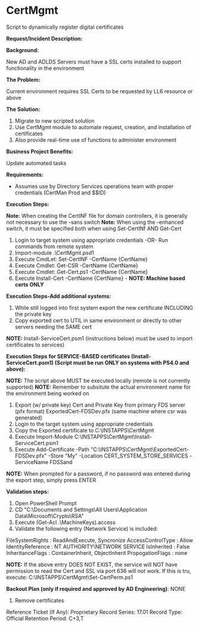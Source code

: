 # CertMgmt

Script to dynamically register digital certificates

**Request/Incident Description:**

**Background:**

New AD and ADLDS Servers must have a SSL certs installed to support functionality in the environment

**The Problem:**

Current environment requires SSL Certs to be requested by LL6 resource or above

**The Solution:**

1. Migrate to new scripted solution
2. Use CertMgmt module to automate request, creation, and installation of certificates
3. Also provide real-time use of functions to administer environment

**Business Project Benefits:**

Update automated tasks

**Requirements:**

- Assumes use by Directory Services operations team with proper credentials (CertMan Prod and $$ID)

**Execution Steps:**

**Note:** When creating the CertINF file for domain controllers, it is generally not necessary to use the -sans switch
**Note:** When using the -enhanced switch, it must be specified both when using Set-CertINf AND Get-Cert

1. Login to target system using appropriate credentials -OR- Run commands from remote system
2. Import-module .\CertMgmt.psd1
3. Execute CmdLet: Set-CertINF -CertName {CertName}
4. Execute Cmdlet: Get-CSR -CertName {CertName}
5. Execute Cmdlet: Get-Cert.ps1 -CertName {CertName}
6. Execute Install-Cert -CertName {CertName} - **NOTE: Machine based certs ONLY**

**Execution Steps-Add additional systems:**

1. While still logged into first system export the new certificate INCLUDING the private key
2. Copy exported cert to UTIL in same environment or directly to other servers needing the SAME cert

**NOTE:** Install-ServiceCert.psm1 (instructions below) must be used to import certificates to services)

**Execution Steps for SERVICE-BASED certificates (Install-ServiceCert.psm1) (Script must be run ONLY on systems with PS4.0 and above):**

**NOTE:** The script above MUST be executed locally (remote is not currently supported)
**NOTE:** Remember to subsitute the actual environment name for the environment being worked on

1. Export (w/ private key) Cert and Private Key from primary FDS server (pfx format) ExportedCert-FDSDev.pfx (same machine where csr was generated)
2. Login to the target system using appropriate credentials
3. Copy the Exported certificate to C:\INSTAPPS\CertMgmt
4. Execute Import-Module C:\INSTAPPS\CertMgmt\Install-ServiceCert.psm1
5. Execute Add-Certificate -Path "C:\INSTAPPS\CertMgmt\ExportedCert-FDSDev.pfx" -Store "My" -Location CERT_SYSTEM_STORE_SERVICES -ServiceName FDSSand

**NOTE:** When prompted for a password, if no password was entered during the export step, simply press ENTER

**Validation steps:**

1. Open PowerShell Prompt
2. CD "C:\Documents and Settings\All Users\Application Data\Microsoft\Crypto\RSA"
3. Execute (Get-Acl .\MachineKeys\).access
4. Validate the following entry (Network Service) is included:

FileSystemRights    :   ReadAndExecute, Syncronize
AccessControlType   :   Allow
IdentityReference   :   NT AUTHORITY\NETWORK SERVICE
IsInherited         :   False
InheritanceFlags    :   ContainerInherit, ObjectInherit
PropogationFlags    :   none

**NOTE:** If the above entry DOES NOT EXIST, the service will NOT have permission to read the Cert and SSL via port 636 will not work.  If this is tru, execute: C:\INSTAPPS\CertMgmt\Set-CertPerm.ps1

**Backout Plan (only if required and approved by AD Engineering)**: NONE

1. Remove certificates

Reference Ticket (If Any):
Proprietary
Record Series:  17.01
Record Type:  Official
Retention Period: C+3,T
